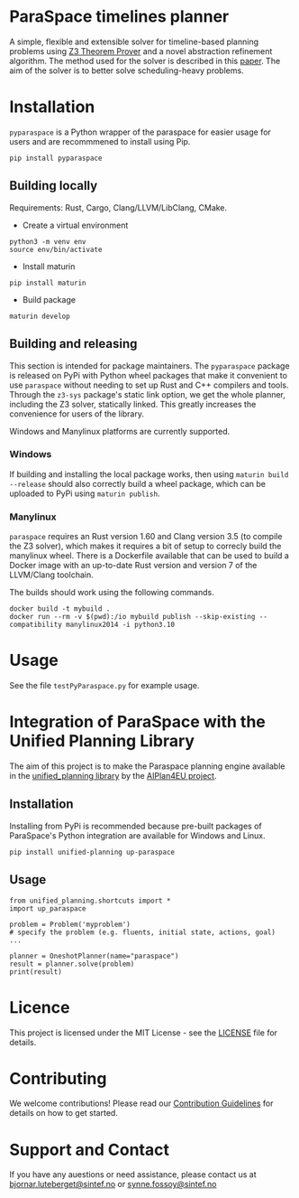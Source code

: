 # ParaSpace timelines planner

A simple, flexible and extensible solver for timeline-based planning problems using [Z3 Theorem Prover](https://github.com/Z3Prover/z3) and a novel abstraction refinement algorithm. The method used for the solver is described in this [paper](https://www.sciencedirect.com/science/article/pii/S2405896322024764). The aim of the solver is to better solve scheduling-heavy problems. 

# Installation

`pyparaspace` is a Python wrapper of the paraspace for easier usage for users and are recommmened to install using Pip. 

```
pip install pyparaspace
```

## Building locally

Requirements: Rust, Cargo, Clang/LLVM/LibClang, CMake.

 * Create a virtual environment
```
python3 -m venv env
source env/bin/activate
```

 * Install maturin
```
pip install maturin
```

 * Build package
```
maturin develop
```

## Building and releasing

This section is intended for package maintainers. The `pyparaspace`  package is
released on PyPi with Python wheel packages that make it convenient to use
`paraspace` without needing to set up Rust and C++ compilers and tools.
Through the `z3-sys` package's static link option, we get the whole planner,
including the Z3 solver, statically linked. This greatly increases the
convenience for users of the library.

Windows and Manylinux platforms are currently supported.


### Windows

If building and installing the local package works, then using `maturin build --release` 
should also correctly build a wheel package, which can be uploaded to PyPi using `maturin publish`.

### Manylinux

`paraspace` requires an Rust version 1.60 and Clang version 3.5 (to compile the Z3 solver), 
which makes it requires a bit of setup to correcly build the manylinux wheel. 
There is a Dockerfile available that can be used to build a Docker image with 
an up-to-date Rust version and version 7 of the LLVM/Clang toolchain.

The builds should work using the following commands.
```
docker build -t mybuild .
docker run --rm -v $(pwd):/io mybuild publish --skip-existing --compatibility manylinux2014 -i python3.10
```

# Usage

See the file `testPyParaspace.py` for example usage.

# Integration of ParaSpace with the Unified Planning Library

The aim of this project is to make the
Paraspace planning engine available
in the [unified_planning library](https://github.com/aiplan4eu/unified-planning) 
by the [AIPlan4EU project](https://www.aiplan4eu-project.eu/).

## Installation

Installing from PyPi is recommended because pre-built packages of ParaSpace's
Python integration are available for Windows and Linux. 

```
pip install unified-planning up-paraspace
```

## Usage

```
from unified_planning.shortcuts import *
import up_paraspace

problem = Problem('myproblem')
# specify the problem (e.g. fluents, initial state, actions, goal)
...

planner = OneshotPlanner(name="paraspace")
result = planner.solve(problem)
print(result)
```

# Licence
This project is licensed under the MIT License - see the [LICENSE](LICENSE) file for details.

# Contributing
We welcome contributions! Please read our [Contribution Guidelines](docs/CONTRIBUTING.md) for details on how to get started.

# Support and Contact
If you have any auestions or need assistance, please contact us at bjornar.luteberget@sintef.no or synne.fossoy@sintef.no
